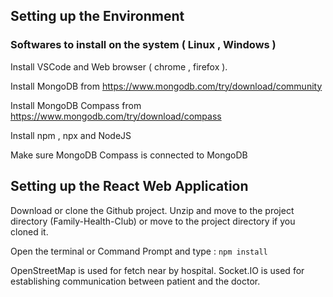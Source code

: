 ## Setting up the Environment

### Softwares to install on the system ( Linux , Windows )

Install VSCode and Web browser ( chrome , firefox ). 

Install MongoDB from https://www.mongodb.com/try/download/community

Install MongoDB Compass from https://www.mongodb.com/try/download/compass

Install npm , npx and NodeJS

Make sure MongoDB Compass is connected to MongoDB 

## Setting up the React Web Application

Download or clone the Github project. Unzip and move to the project directory (Family-Health-Club) or move to the project directory if you cloned it. 

Open the terminal or Command Prompt and type : ```npm install ```

OpenStreetMap is used for fetch near by hospital. 
Socket.IO is used for establishing communication between patient and the doctor. 
